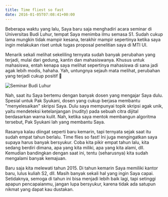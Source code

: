 ```yaml
---
title: Time fliest so fast
date: 2016-01-05T07:08:41+00:00
---
```

Beberapa waktu yang lalu, Saya baru saja menghadiri acara seminar di Universitas Budi Luhur, tempat Saya menimba ilmu semasa S1. Sudah cukup lama mungkin tidak mampir kesana, terakhir mampir sepertinya ketika saya ingin melakukan riset untuk tugas proposal penelitian saya di MTI UI.
<!--more-->
Menarik sekali melihat sekeliling ternyata sudah banyak perubahan yang terjadi, mulai dari gedung, kantin dan mahasiswanya. Khusus untuk mahasiswa, entah kenapa saya melihat sepertinya mahasiswa di sana jadi agak lebih modis, hahaha. Yah, untungnya sejauh mata melihat, perubahan yang terjadi cukup positif 🙂

![Seminar Budi Luhur](/images/SeminarBudiLuhur.jpg)

Nah, saat itu Saya bertemu dengan banyak dosen yang mengajar Saya dulu. Spesial untuk Pak Syukani, dosen yang cukup berjasa membantu "menyelesaikan" skripsi Saya. Dulu saya mempunyai topik skripsi agak unik, yaitu mendeteksi ketelanjangan (nudity) pada sebuah citra dijital berdasarkan warna kulit. Nah, ketika saya mentok membangun algoritma tersebut, Pak Syukani lah yang membantu Saya.

Rasanya kalau diingat seperti baru kemarin, tapi ternyata sejak saat itu sudah empat tahun berlalu. Time flies so fast! Ini juga mengingatkan saya supaya harus banyak bersyukur. Coba kita pikir empat tahun lalu, kita sedang berdiri dimana, apa yang kita miliki, apa yang kita alami, dll. Kemudian bandingkan dengan saat ini, tentu (seharusnya) kita sudah mengalami banyak kemajuan.

Baru saja kita melewati tahun 2015. Di tahun kemarin Saya memiliki kantor baru, lulus kuliah S2, dll. Masih banyak sekali hal yang ingin Saya capai. Setidaknya, semoga di tahun ini bisa menjadi lebih baik lagi, tapi setinggi apapun pencapaianmu, jangan lupa bersyukur, karena tidak ada satupun nikmat yang dapat kau dustakan.